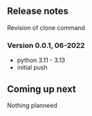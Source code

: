 
## Release notes
Revision of clone command

### Version 0.0.1, 06-2022
- python 3.11 - 3.13
- initial push

## Coming up next
Nothing planneed